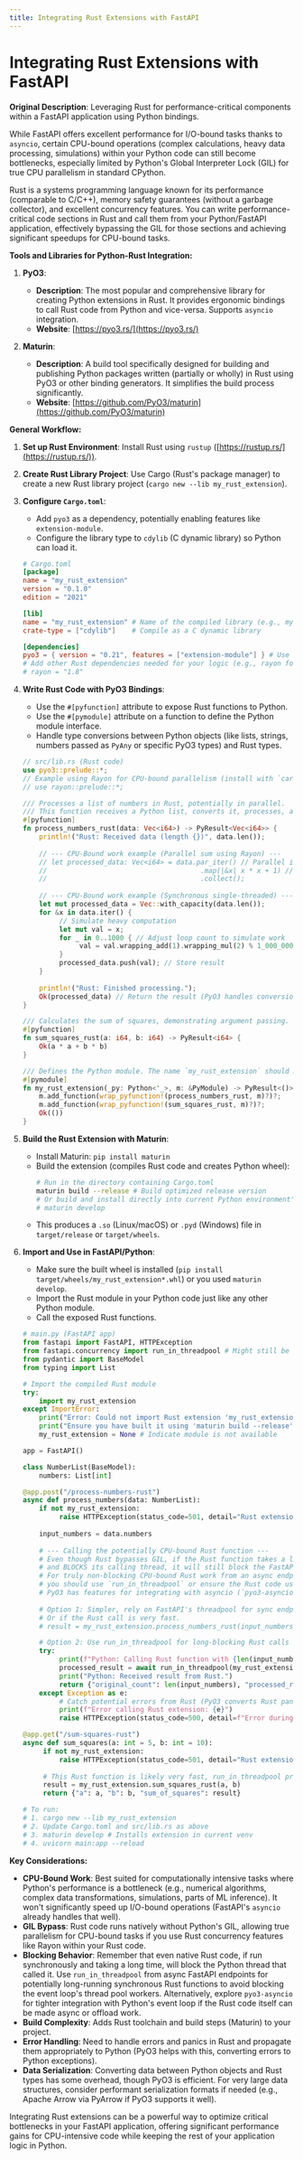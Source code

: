 ```yaml
---
title: Integrating Rust Extensions with FastAPI
---
```


# Integrating Rust Extensions with FastAPI

**Original Description**: Leveraging Rust for performance-critical components within a FastAPI application using Python bindings.

While FastAPI offers excellent performance for I/O-bound tasks thanks to `asyncio`, certain CPU-bound operations (complex calculations, heavy data processing, simulations) within your Python code can still become bottlenecks, especially limited by Python's Global Interpreter Lock (GIL) for true CPU parallelism in standard CPython.

Rust is a systems programming language known for its performance (comparable to C/C++), memory safety guarantees (without a garbage collector), and excellent concurrency features. You can write performance-critical code sections in Rust and call them from your Python/FastAPI application, effectively bypassing the GIL for those sections and achieving significant speedups for CPU-bound tasks.

**Tools and Libraries for Python-Rust Integration:**

1.  **PyO3**:
    *   **Description**: The most popular and comprehensive library for creating Python extensions in Rust. It provides ergonomic bindings to call Rust code from Python and vice-versa. Supports `asyncio` integration.
    *   **Website**: [https://pyo3.rs/](https://pyo3.rs/)

2.  **Maturin**:
    *   **Description**: A build tool specifically designed for building and publishing Python packages written (partially or wholly) in Rust using PyO3 or other binding generators. It simplifies the build process significantly.
    *   **Website**: [https://github.com/PyO3/maturin](https://github.com/PyO3/maturin)

**General Workflow:**

1.  **Set up Rust Environment**: Install Rust using `rustup` ([https://rustup.rs/](https://rustup.rs/)).
2.  **Create Rust Library Project**: Use Cargo (Rust's package manager) to create a new Rust library project (`cargo new --lib my_rust_extension`).
3.  **Configure `Cargo.toml`**:
    *   Add `pyo3` as a dependency, potentially enabling features like `extension-module`.
    *   Configure the library type to `cdylib` (C dynamic library) so Python can load it.
    ```toml
    # Cargo.toml
    [package]
    name = "my_rust_extension"
    version = "0.1.0"
    edition = "2021"

    [lib]
    name = "my_rust_extension" # Name of the compiled library (e.g., my_rust_extension.so/pyd)
    crate-type = ["cdylib"]    # Compile as a C dynamic library

    [dependencies]
    pyo3 = { version = "0.21", features = ["extension-module"] } # Use latest PyO3 version
    # Add other Rust dependencies needed for your logic (e.g., rayon for parallelism)
    # rayon = "1.8" 
    ```
4.  **Write Rust Code with PyO3 Bindings**:
    *   Use the `#[pyfunction]` attribute to expose Rust functions to Python.
    *   Use the `#[pymodule]` attribute on a function to define the Python module interface.
    *   Handle type conversions between Python objects (like lists, strings, numbers passed as `PyAny` or specific PyO3 types) and Rust types.

    ```rust
    // src/lib.rs (Rust code)
    use pyo3::prelude::*;
    // Example using Rayon for CPU-bound parallelism (install with `cargo add rayon`)
    // use rayon::prelude::*; 

    /// Processes a list of numbers in Rust, potentially in parallel.
    /// This function receives a Python list, converts it, processes, and returns a Python list.
    #[pyfunction]
    fn process_numbers_rust(data: Vec<i64>) -> PyResult<Vec<i64>> {
        println!("Rust: Received data (length {})", data.len());
        
        // --- CPU-Bound work example (Parallel sum using Rayon) ---
        // let processed_data: Vec<i64> = data.par_iter() // Parallel iterator
        //                                      .map(|&x| x * x + 1) // Example calculation
        //                                      .collect();
        
        // --- CPU-Bound work example (Synchronous single-threaded) ---
        let mut processed_data = Vec::with_capacity(data.len());
        for &x in data.iter() {
             // Simulate heavy computation
             let mut val = x;
             for _ in 0..1000 { // Adjust loop count to simulate work
                  val = val.wrapping_add(1).wrapping_mul(2) % 1_000_000_007;
             }
             processed_data.push(val); // Store result
        }
        
        println!("Rust: Finished processing.");
        Ok(processed_data) // Return the result (PyO3 handles conversion back to Python list)
    }

    /// Calculates the sum of squares, demonstrating argument passing.
    #[pyfunction]
    fn sum_squares_rust(a: i64, b: i64) -> PyResult<i64> {
        Ok(a * a + b * b)
    }

    /// Defines the Python module. The name `my_rust_extension` should match `lib.name` in Cargo.toml.
    #[pymodule]
    fn my_rust_extension(_py: Python<'_>, m: &PyModule) -> PyResult<()> {
        m.add_function(wrap_pyfunction!(process_numbers_rust, m)?)?;
        m.add_function(wrap_pyfunction!(sum_squares_rust, m)?)?;
        Ok(())
    }

    ```
5.  **Build the Rust Extension with Maturin**:
    *   Install Maturin: `pip install maturin`
    *   Build the extension (compiles Rust code and creates Python wheel):
        ```bash
        # Run in the directory containing Cargo.toml
        maturin build --release # Build optimized release version
        # Or build and install directly into current Python environment's site-packages:
        # maturin develop
        ```
    *   This produces a `.so` (Linux/macOS) or `.pyd` (Windows) file in `target/release` or `target/wheels`.

6.  **Import and Use in FastAPI/Python**:
    *   Make sure the built wheel is installed (`pip install target/wheels/my_rust_extension*.whl`) or you used `maturin develop`.
    *   Import the Rust module in your Python code just like any other Python module.
    *   Call the exposed Rust functions.

    ```python
    # main.py (FastAPI app)
    from fastapi import FastAPI, HTTPException
    from fastapi.concurrency import run_in_threadpool # Might still be needed if Rust function is blocking CPU heavily
    from pydantic import BaseModel
    from typing import List

    # Import the compiled Rust module
    try:
        import my_rust_extension 
    except ImportError:
        print("Error: Could not import Rust extension 'my_rust_extension'.")
        print("Ensure you have built it using 'maturin build --release' and installed the wheel, or run 'maturin develop'.")
        my_rust_extension = None # Indicate module is not available

    app = FastAPI()

    class NumberList(BaseModel):
        numbers: List[int]

    @app.post("/process-numbers-rust")
    async def process_numbers(data: NumberList):
        if not my_rust_extension:
             raise HTTPException(status_code=501, detail="Rust extension not available.")
             
        input_numbers = data.numbers
        
        # --- Calling the potentially CPU-bound Rust function ---
        # Even though Rust bypasses GIL, if the Rust function takes a long time 
        # and BLOCKS its calling thread, it will still block the FastAPI threadpool worker.
        # For truly non-blocking CPU-bound Rust work from an async endpoint, 
        # you should use `run_in_threadpool` or ensure the Rust code uses async/spawns threads.
        # PyO3 has features for integrating with asyncio (`pyo3-asyncio`), but that adds complexity.
        
        # Option 1: Simpler, rely on FastAPI's threadpool for sync endpoints (if this endpoint was `def`)
        # Or if the Rust call is very fast.
        # result = my_rust_extension.process_numbers_rust(input_numbers) 

        # Option 2: Use run_in_threadpool for long-blocking Rust calls in async endpoint
        try:
             print(f"Python: Calling Rust function with {len(input_numbers)} numbers...")
             processed_result = await run_in_threadpool(my_rust_extension.process_numbers_rust, input_numbers)
             print("Python: Received result from Rust.")
             return {"original_count": len(input_numbers), "processed_result": processed_result}
        except Exception as e:
             # Catch potential errors from Rust (PyO3 converts Rust panics/errors)
             print(f"Error calling Rust extension: {e}")
             raise HTTPException(status_code=500, detail=f"Error during Rust processing: {e}")

    @app.get("/sum-squares-rust")
    async def sum_squares(a: int = 5, b: int = 10):
         if not my_rust_extension:
             raise HTTPException(status_code=501, detail="Rust extension not available.")
         
         # This Rust function is likely very fast, run_in_threadpool probably overkill
         result = my_rust_extension.sum_squares_rust(a, b)
         return {"a": a, "b": b, "sum_of_squares": result}

    # To run:
    # 1. cargo new --lib my_rust_extension
    # 2. Update Cargo.toml and src/lib.rs as above
    # 3. maturin develop # Installs extension in current venv
    # 4. uvicorn main:app --reload
    ```

**Key Considerations:**

*   **CPU-Bound Work**: Best suited for computationally intensive tasks where Python's performance is a bottleneck (e.g., numerical algorithms, complex data transformations, simulations, parts of ML inference). It won't significantly speed up I/O-bound operations (FastAPI's `asyncio` already handles that well).
*   **GIL Bypass**: Rust code runs natively without Python's GIL, allowing true parallelism for CPU-bound tasks if you use Rust concurrency features like Rayon within your Rust code.
*   **Blocking Behavior**: Remember that even native Rust code, if run synchronously and taking a long time, will block the Python thread that called it. Use `run_in_threadpool` from async FastAPI endpoints for potentially long-running synchronous Rust functions to avoid blocking the event loop's thread pool workers. Alternatively, explore `pyo3-asyncio` for tighter integration with Python's event loop if the Rust code itself can be made async or offload work.
*   **Build Complexity**: Adds Rust toolchain and build steps (Maturin) to your project.
*   **Error Handling**: Need to handle errors and panics in Rust and propagate them appropriately to Python (PyO3 helps with this, converting errors to Python exceptions).
*   **Data Serialization**: Converting data between Python objects and Rust types has some overhead, though PyO3 is efficient. For very large data structures, consider performant serialization formats if needed (e.g., Apache Arrow via PyArrow if PyO3 supports it well).

Integrating Rust extensions can be a powerful way to optimize critical bottlenecks in your FastAPI application, offering significant performance gains for CPU-intensive code while keeping the rest of your application logic in Python.

    